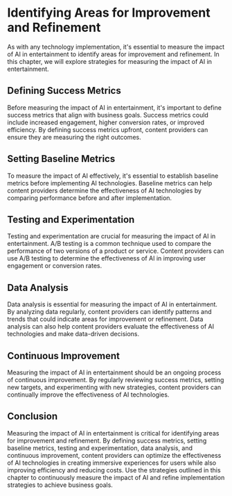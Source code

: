# Identifying Areas for Improvement and Refinement

As with any technology implementation, it's essential to measure the impact of AI in entertainment to identify areas for improvement and refinement. In this chapter, we will explore strategies for measuring the impact of AI in entertainment.

Defining Success Metrics
------------------------

Before measuring the impact of AI in entertainment, it's important to define success metrics that align with business goals. Success metrics could include increased engagement, higher conversion rates, or improved efficiency. By defining success metrics upfront, content providers can ensure they are measuring the right outcomes.

Setting Baseline Metrics
------------------------

To measure the impact of AI effectively, it's essential to establish baseline metrics before implementing AI technologies. Baseline metrics can help content providers determine the effectiveness of AI technologies by comparing performance before and after implementation.

Testing and Experimentation
---------------------------

Testing and experimentation are crucial for measuring the impact of AI in entertainment. A/B testing is a common technique used to compare the performance of two versions of a product or service. Content providers can use A/B testing to determine the effectiveness of AI in improving user engagement or conversion rates.

Data Analysis
-------------

Data analysis is essential for measuring the impact of AI in entertainment. By analyzing data regularly, content providers can identify patterns and trends that could indicate areas for improvement or refinement. Data analysis can also help content providers evaluate the effectiveness of AI technologies and make data-driven decisions.

Continuous Improvement
----------------------

Measuring the impact of AI in entertainment should be an ongoing process of continuous improvement. By regularly reviewing success metrics, setting new targets, and experimenting with new strategies, content providers can continually improve the effectiveness of AI technologies.

Conclusion
----------

Measuring the impact of AI in entertainment is critical for identifying areas for improvement and refinement. By defining success metrics, setting baseline metrics, testing and experimentation, data analysis, and continuous improvement, content providers can optimize the effectiveness of AI technologies in creating immersive experiences for users while also improving efficiency and reducing costs. Use the strategies outlined in this chapter to continuously measure the impact of AI and refine implementation strategies to achieve business goals.
